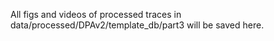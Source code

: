 All figs and videos of processed traces in data/processed/DPAv2/template_db/part3 will be saved here.
